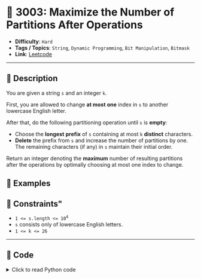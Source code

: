 # 🧩 3003: Maximize the Number of Partitions After Operations

- **Difficulty**: `Hard`
- **Tags / Topics**: `String`, `Dynamic Programming`, `Bit Manipulation`, `Bitmask`
- **Link**: [Leetcode](https://leetcode.com/problems/maximize-the-number-of-partitions-after-operations/)

---

## 📜 Description

<p>You are given a string <code>s</code> and an integer <code>k</code>.</p>

<p>First, you are allowed to change <strong>at most</strong> <strong>one</strong> index in <code>s</code> to another lowercase English letter.</p>

<p>After that, do the following partitioning operation until <code>s</code> is <strong>empty</strong>:</p>

<ul>
	<li>Choose the <strong>longest</strong> <strong>prefix</strong> of <code>s</code> containing at most <code>k</code> <strong>distinct</strong> characters.</li>
	<li><strong>Delete</strong> the prefix from <code>s</code> and increase the number of partitions by one. The remaining characters (if any) in <code>s</code> maintain their initial order.</li>
</ul>

<p>Return an integer denoting the <strong>maximum</strong> number of resulting partitions after the operations by optimally choosing at most one index to change.</p>




## 🧪 Examples



## 📌 Constraints"
<ul>
	<li><code>1 &lt;= s.length &lt;= 10<sup>4</sup></code></li>
	<li><code>s</code> consists only of lowercase English letters.</li>
	<li><code>1 &lt;= k &lt;= 26</code></li>
</ul>



---
<!--- code section starts -->
## 🧠 Code



<details>
<summary>Click to read Python code</summary>

```python
class Solution:
    def maxPartitionsAfterOperations(self, s: str, k: int) -> int:
        @cache
        def dp(mask, change, i):
            if i == len(s):
                return 1
            best = 0
            curr = ord(s[i]) - ord("a")
            nmask = mask | (1 << curr)
            if nmask.bit_count() <= k:
                best = max(best, dp(nmask, change, i + 1))
            else:
                best = max(best, dp(1 << curr, change, i + 1) + 1)

            if not change:
                for j in range(26):
                    if j == curr:
                        continue
                    nmask = mask | (1 << j)
                    if nmask.bit_count() <= k:
                        best = max(best, dp(nmask, True, i + 1))
                    else:
                        best = max(best, dp(1 << j, True, i + 1) + 1)

            return best

        return dp(0, False, 0)

```

</details>
    

<!--- code section ends -->
